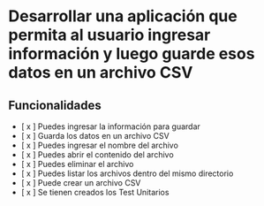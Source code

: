 # Desarrollar una aplicación que permita al usuario ingresar información y luego guarde esos datos en un archivo CSV

## Funcionalidades

- [ x ]  Puedes ingresar la información para guardar
- [ x ]  Guarda los datos en un archivo CSV
- [ x ]  Puedes ingresar el nombre del archivo
- [ x ]  Puedes abrir el contenido del archivo
- [ x ]  Puedes eliminar el archivo
- [ x ]  Puedes listar los archivos dentro del mismo directorio
- [ x ]  Puede crear un archivo CSV
- [ x ]  Se tienen creados los Test Unitarios
